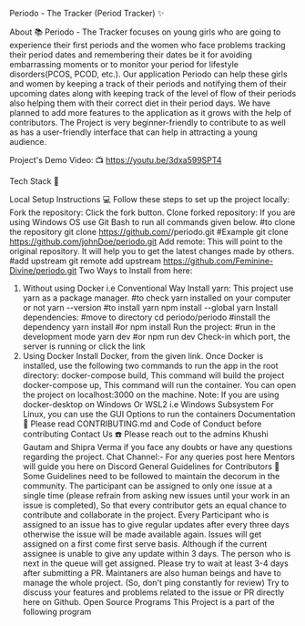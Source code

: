 Periodo - The Tracker (Period Tracker) ✨

About 📚
Periodo - The Tracker focuses on young girls who are going to experience their first periods and the women who face problems tracking their period dates and remembering their dates be it for avoiding embarrassing moments or to monitor your period for lifestyle disorders(PCOS, PCOD, etc.). Our application Periodo can help these girls and women by keeping a track of their periods and notifying them of their upcoming dates along with keeping track of the level of flow of their periods also helping them with their correct diet in their period days. We have planned to add more features to the application as it grows with the help of contributors. The Project is very beginner-friendly to contribute to as well as has a user-friendly interface that can help in attracting a young audience.


Project's Demo Video: 📺 https://youtu.be/3dxa599SPT4
  

Tech Stack 🚀
   
Local Setup Instructions 💻
Follow these steps to set up the project locally:
Fork the repository: Click the fork button. 
Clone forked repository: If you are using Windows OS use Git Bash to run all commands given below.
#to clone the repository
git clone https://github.com/<your GitHub user name>/periodo.git
#Example
git clone https://github.com/johnDoe/periodo.git
Add remote: This will point to the original repository. It will help you to get the latest changes made by others.
#add upstream
git remote add upstream https://github.com/Feminine-Divine/periodo.git
Two Ways to Install from here:
1. Without using Docker i.e Conventional Way
Install yarn: This project use yarn as a package manager.
#to check yarn installed on your computer or not
yarn --version
#to install yarn
npm install --global yarn
Install dependencies:
#move to directory
cd periodo/periodo
#install the dependency
yarn install
#or
npm install
Run the project:
#run in the development mode
yarn dev
#or
npm run dev
Check-in which port, the server is running or click the link 
2. Using Docker
Install Docker, from the given link.
Once Docker is installed, use the following two commands to run the app in the root directory:
docker-compose build, This command will build the project
docker-compose up, This command will run the container.
You can open the project on localhost:3000 on the machine.
Note: If you are using docker-desktop on Windows Or WSL2 i.e Windows Subsystem For Linux, you can use the GUI Options to run the containers
Documentation 📃
Please read CONTRIBUTING.md and Code of Conduct before contributing
Contact Us ☎️
Please reach out to the admins Khushi Gautam and Shipra Verma if you face any doubts or have any questions regarding the project.
Chat Channel:- For any queries post here Mentors will guide you here on Discord
General Guidelines for Contributors 🚧
Some Guidelines need to be followed to maintain the decorum in the community.
The participant can be assigned to only one issue at a single time (please refrain from asking new issues until your work in an issue is completed), So that every contributor gets an equal chance to contribute and collaborate in the project.
Every Participant who is assigned to an issue has to give regular updates after every three days otherwise the issue will be made available again.
Issues will get assigned on a first come first serve basis. Although if the current assignee is unable to give any update within 3 days. The person who is next in the queue will get assigned.
Please try to wait at least 3-4 days after submitting a PR. Maintaners are also human beings and have to manage the whole project. (So, don't ping constantly for review)
Try to discuss your features and problems related to the issue or PR directly here on Github.
Open Source Programs
This Project is a part of the following program


